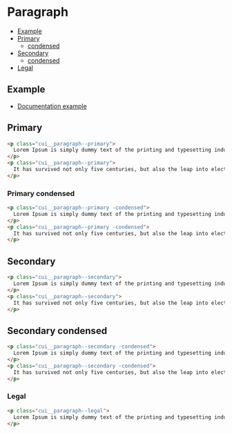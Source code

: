 # Paragraph

- [Example](#Paragraph/example)
- [Primary](#Paragraph/primary)
  - [condensed](#Paragraph/primary/condensed)
- [Secondary](#Paragraph/secondary)
  - [condensed](#Paragraph/secondary/condensed)
- [Legal](#Paragraph/legal)

<a name="Paragraph/example"></a>
## Example

- [Documentation example](examples/base/documentation.html)

<a name="Paragraph/primary"></a>
## Primary

```html
<p class="cui__paragraph--primary">
  Lorem Ipsum is simply dummy text of the printing and typesetting industry. Lorem Ipsum has been the industry's standard dummy text ever since the 1500s, when an unknown printer took a galley of type and scrambled it to make a type specimen book.
</p>
<p class="cui__paragraph--primary">
  It has survived not only five centuries, but also the leap into electronic typesetting, remaining essentially unchanged. It was popularised in the 1960s with the release of Letraset sheets containing Lorem Ipsum passages, and more recently with desktop publishing software like Aldus PageMaker including versions of Lorem Ipsum.
</p>
```

<a name="Paragraph/primary/condensed"></a>
### Primary condensed

```html
<p class="cui__paragraph--primary -condensed">
  Lorem Ipsum is simply dummy text of the printing and typesetting industry. Lorem Ipsum has been the industry's standard dummy text ever since the 1500s, when an unknown printer took a galley of type and scrambled it to make a type specimen book.
</p>
<p class="cui__paragraph--primary -condensed">
  It has survived not only five centuries, but also the leap into electronic typesetting, remaining essentially unchanged. It was popularised in the 1960s with the release of Letraset sheets containing Lorem Ipsum passages, and more recently with desktop publishing software like Aldus PageMaker including versions of Lorem Ipsum.
</p>
```

<a name="Paragraph/secondary"></a>
## Secondary

```html
<p class="cui__paragraph--secondary">
  Lorem Ipsum is simply dummy text of the printing and typesetting industry. Lorem Ipsum has been the industry's standard dummy text ever since the 1500s, when an unknown printer took a galley of type and scrambled it to make a type specimen book.
</p>
<p class="cui__paragraph--secondary">
  It has survived not only five centuries, but also the leap into electronic typesetting, remaining essentially unchanged. It was popularised in the 1960s with the release of Letraset sheets containing Lorem Ipsum passages, and more recently with desktop publishing software like Aldus PageMaker including versions of Lorem Ipsum.
</p>
```

<a name="Paragraph/secondary/condensed"></a>
## Secondary condensed

```html
<p class="cui__paragraph--secondary -condensed">
  Lorem Ipsum is simply dummy text of the printing and typesetting industry. Lorem Ipsum has been the industry's standard dummy text ever since the 1500s, when an unknown printer took a galley of type and scrambled it to make a type specimen book.
</p>
<p class="cui__paragraph--secondary -condensed">
  It has survived not only five centuries, but also the leap into electronic typesetting, remaining essentially unchanged. It was popularised in the 1960s with the release of Letraset sheets containing Lorem Ipsum passages, and more recently with desktop publishing software like Aldus PageMaker including versions of Lorem Ipsum.
</p>
```

<a name="Paragraph/legal"></a>
### Legal

```html
<p class="cui__paragraph--legal">
  Lorem Ipsum is simply dummy text of the printing and typesetting industry. Lorem Ipsum has been the industry's standard dummy text ever since the 1500s, when an unknown printer took a galley of type and scrambled it to make a type specimen book. It has survived not only five centuries, but also the leap into electronic typesetting, remaining essentially unchanged. It was popularised in the 1960s with the release of Letraset sheets containing Lorem Ipsum passages, and more recently with desktop publishing software like Aldus PageMaker including versions of Lorem Ipsum.
</p>
```
